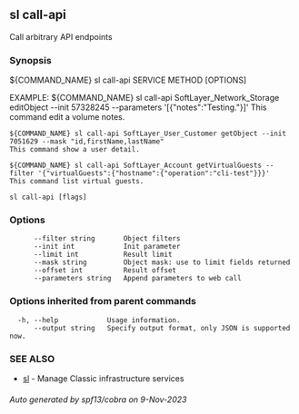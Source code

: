 ## sl call-api

Call arbitrary API endpoints

### Synopsis

${COMMAND_NAME} sl call-api SERVICE METHOD [OPTIONS]

EXAMPLE: 
	${COMMAND_NAME} sl call-api SoftLayer_Network_Storage editObject --init 57328245 --parameters '[{"notes":"Testing."}]'
	This command edit a volume notes.
	
	${COMMAND_NAME} sl call-api SoftLayer_User_Customer getObject --init 7051629 --mask "id,firstName,lastName"
	This command show a user detail.
	
	${COMMAND_NAME} sl call-api SoftLayer_Account getVirtualGuests --filter '{"virtualGuests":{"hostname":{"operation":"cli-test"}}}'
	This command list virtual guests.

```
sl call-api [flags]
```

### Options

```
      --filter string       Object filters
      --init int            Init parameter
      --limit int           Result limit
      --mask string         Object mask: use to limit fields returned
      --offset int          Result offset
      --parameters string   Append parameters to web call
```

### Options inherited from parent commands

```
  -h, --help            Usage information.
      --output string   Specify output format, only JSON is supported now.
```

### SEE ALSO

* [sl](sl.md)	 - Manage Classic infrastructure services

###### Auto generated by spf13/cobra on 9-Nov-2023
